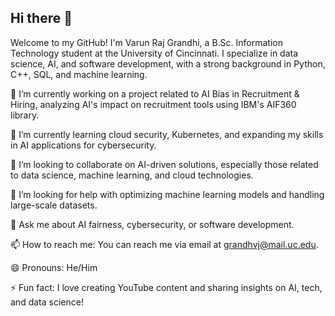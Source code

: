 ## Hi there 👋


Welcome to my GitHub! I'm Varun Raj Grandhi, a B.Sc. Information Technology student at the University of Cincinnati. I specialize in data science, AI, and software development, with a strong background in Python, C++, SQL, and machine learning.

🔭 I’m currently working on a project related to AI Bias in Recruitment & Hiring, analyzing AI's impact on recruitment tools using IBM's AIF360 library.

🌱 I’m currently learning cloud security, Kubernetes, and expanding my skills in AI applications for cybersecurity.

👯 I’m looking to collaborate on AI-driven solutions, especially those related to data science, machine learning, and cloud technologies.

🤔 I’m looking for help with optimizing machine learning models and handling large-scale datasets.

💬 Ask me about AI fairness, cybersecurity, or software development.

📫 How to reach me: You can reach me via email at grandhvj@mail.uc.edu.

😄 Pronouns: He/Him

⚡ Fun fact: I love creating YouTube content and sharing insights on AI, tech, and data science!

